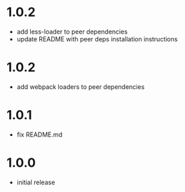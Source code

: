 # 1.0.2

- add less-loader to peer dependencies
- update README with peer deps installation instructions

# 1.0.2

- add webpack loaders to peer dependencies

# 1.0.1

- fix README.md

# 1.0.0

- initial release
